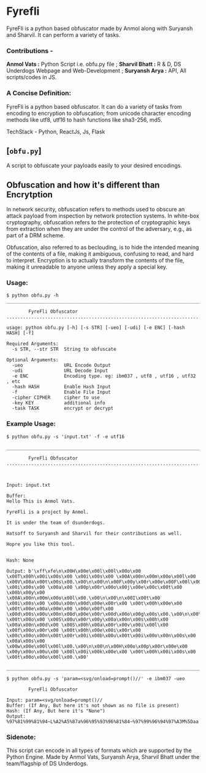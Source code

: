 # Fyrefli 
FyreFli is a python based obfuscator made by Anmol along with Suryansh and Sharvil. It can perform a variety of tasks. 
### Contributions - 
__Anmol Vats :__ Python Script i.e. obfu.py file ; __Sharvil Bhatt :__ R & D, DS Underdogs Webpage and Web-Development ; __Suryansh Arya :__ API, All scripts/codes in JS. 
### A Concise Definition: 
FyreFli is a python based obfuscator. It can do a variety of tasks from encoding to encryption to obfuscation; from unicode character encoding methods like utf8, utf16 to hash functions like sha3-256, md5. 

TechStack - Python, ReactJs, Js, Flask
## [`obfu.py`]
 A script to obfuscate your payloads easily to your desired encodings.

## Obfuscation and how it's different than Encrytption

 In network security, obfuscation refers to methods used to obscure an attack payload from inspection by network protection systems. In white-box cryptography, obfuscation refers to the protection of cryptographic keys from extraction when they are under the control of the adversary, e.g., as part of a DRM scheme.

 Obfuscation, also referred to as beclouding, is to hide the intended meaning of the contents of a file, making it ambiguous, confusing to read, and hard to interpret. Encryption is to actually transform the contents of the file, making it unreadable to anyone unless they apply a special key.

### Usage:
```
$ python obfu.py -h                      
______________________________________________________________________________________________________________________________________

        FyreFli Obfuscator
........................................................................................................................................

usage: python obfu.py [-h] [-s STR] [-ueo] [-udi] [-e ENC] [-hash HASH] [-f]

Required Arguments:
  -s STR, --str STR  String to obfuscate

Optional Arguments:
  -ueo               URL Encode Output
  -udi               URL Decode Input
  -e ENC             Encoding type. eg: ibm037 , utf8 , utf16 , utf32 , etc
  -hash HASH         Enable Hash Input
  -f                 Enable File Input
  -cipher CIPHER     cipher to use
  -key KEY           additional info
  -task TASK         encrypt or decrypt

```
### Example Usage:
```
$ python obfu.py -s 'input.txt' -f -e utf16 
```
```
________________________________________________________________________________________________________________________________________

        FyreFli Obfuscator
........................................................................................................................................



Input: input.txt

Buffer: 
Hello This is Anmol Vats.

FyreFli is a project by Anmol.

It is under the team of dsunderdogs.

Hatsoff to Suryansh and Sharvil for their contributions as well.

Hopre you like this tool.


Hash: None

Output: b'\xff\xfe\n\x00H\x00e\x00l\x00l\x00o\x00 \x00T\x00h\x00i\x00s\x00 \x00i\x00s\x00 \x00A\x00n\x00m\x00o\x00l\x00 \x00V\x00a\x00t\x00s\x00.\x00\n\x00\n\x00F\x00y\x00r\x00e\x00F\x00l\x00i\x00 \x00i\x00s\x00 \x00a\x00 \x00p\x00r\x00o\x00j\x00e\x00c\x00t\x00 \x00b\x00y\x00 \x00A\x00n\x00m\x00o\x00l\x00.\x00\n\x00\n\x00I\x00t\x00 \x00i\x00s\x00 \x00u\x00n\x00d\x00e\x00r\x00 \x00t\x00h\x00e\x00 \x00t\x00e\x00a\x00m\x00 \x00o\x00f\x00 \x00d\x00s\x00u\x00n\x00d\x00e\x00r\x00d\x00o\x00g\x00s\x00.\x00\n\x00\n\x00H\x00a\x00t\x00s\x00o\x00f\x00f\x00 \x00t\x00o\x00 \x00S\x00u\x00r\x00y\x00a\x00n\x00s\x00h\x00 \x00a\x00n\x00d\x00 \x00S\x00h\x00a\x00r\x00v\x00i\x00l\x00 \x00f\x00o\x00r\x00 \x00t\x00h\x00e\x00i\x00r\x00 \x00c\x00o\x00n\x00t\x00r\x00i\x00b\x00u\x00t\x00i\x00o\x00n\x00s\x00 \x00a\x00s\x00 \x00w\x00e\x00l\x00l\x00.\x00\n\x00\n\x00H\x00o\x00p\x00r\x00e\x00 \x00y\x00o\x00u\x00 \x00l\x00i\x00k\x00e\x00 \x00t\x00h\x00i\x00s\x00 \x00t\x00o\x00o\x00l\x00.\x00'

_________________________________________________________________________________________________________________________________________

$ python obfu.py -s 'param=<svg/onload=prompt()//' -e ibm037 -ueo
```
```
        FyreFli Obfuscator

Input: param=<svg/onload=prompt()//
Buffer: (If Any, But here it's not shown as no file is present)
Hash: (If Any, But here it's "None")
Output: %97%81%99%81%94~L%A2%A5%87a%96%95%93%96%81%84~%97%99%96%94%97%A3M%5Daa
```

### Sidenote:
This script can encode in all types of formats which are supported by the Python Engine.
Made by Anmol Vats, Suryansh Arya, Sharvil Bhatt under the team/flagship of DS Underdogs.

